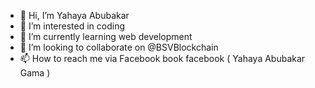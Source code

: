 - 👋 Hi, I’m Yahaya Abubakar 
- 👀 I’m interested in coding 
- 🌱 I’m currently learning web development 
- 💞️ I’m looking to collaborate on @BSVBlockchain
- 📫 How to reach me via Facebook book facebook ( Yahaya Abubakar Gama )

<!---
Yahaya04/Yahaya Abubakar is a ✨ special ✨ repository because its `README.md` (this file) appears on your GitHub profile.
You can click the Preview link to take a look at your changes.
--->
